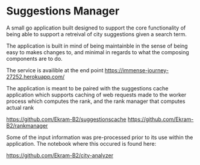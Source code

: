 # Suggestions Manager

A small go application built designed to support the core functionality of being
able to support a retreival of city suggestions given a search term.

The application is built in mind of being maintainble in the sense of being easy
to makes changes to, and minimal in regards to what the composing components are
to do. 


The service is availible at the end point
https://immense-journey-27252.herokuapp.com/

The application is meant to be paired with the suggestions cache application which supports caching of web requests
made to the worker process which computes the rank, and the rank manager that computes actual rank

https://github.com/Ekram-B2/suggestionscache
https://github.com/Ekram-B2/rankmanager


Some of the input information was pre-processed prior to its use within the application. The notebook where this occured is found here:

https://github.com/Ekram-B2/city-analyzer


